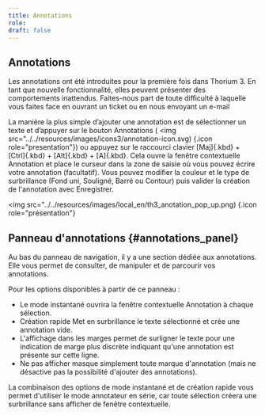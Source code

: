 ```yaml
---
title: Annotations
role: 
draft: false
---
```


## Annotations

Les annotations ont été introduites pour la première fois dans Thorium 3. En tant que nouvelle fonctionnalité, elles peuvent présenter des comportements inattendus. Faites-nous part de toute difficulté à laquelle vous faites face en ouvrant un ticket ou en nous envoyant un e-mail

La manière la plus simple d’ajouter une annotation est de sélectionner un texte et d’appuyer sur le bouton Annotations ( <img src="../../resources/images/icons3/annotation-icon.svg) {.icon role="presentation"}) ou appuyez sur le raccourci clavier [Maj]{.kbd} + [Ctrl]{.kbd} + [Alt]{.kbd} + [A]{.kbd}. Cela ouvre la fenêtre contextuelle Annotation et place le curseur dans la zone de saisie où vous pouvez écrire votre annotation (facultatif). Vous pouvez modifier la couleur et le type de surbrillance (Fond uni, Souligné, Barré ou Contour) puis valider la création de l'annotation avec <span class="ui_button">Enregistrer</span>.

 <img src="../../resources/images/local_en/th3_anotation_pop_up.png) {.icon role="présentation"}

## Panneau d'annotations {#annotations_panel}

Au bas du panneau de navigation, il y a une section dédiée aux annotations. Elle vous permet de consulter, de manipuler et de parcourir vos annotations.

Pour les options disponibles à partir de ce panneau :

- Le mode instantané ouvrira la fenêtre contextuelle Annotation à chaque sélection.
- Création rapide Met en surbrillance le texte sélectionné et crée une annotation vide.
- L'affichage dans les marges permet de surligner le texte pour une indication de marge plus discrète indiquant qu'une annotation est présente sur cette ligne.
- Ne pas afficher masque simplement toute marque d'annotation (mais ne désactive pas la possibilité d'ajouter des annotations).

La combinaison des options de mode instantané et de création rapide vous permet d'utiliser le mode annotateur en série, car toute sélection créera une surbrillance sans afficher de fenêtre contextuelle.
